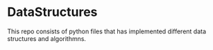 # DataStructures
This repo consists of python files that has implemented different data structures and algorithmns.
